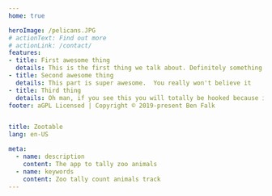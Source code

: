 ```yaml
---
home: true

heroImage: /pelicans.JPG
# actionText: Find out more
# actionLink: /contact/
features:
- title: First awesome thing
  details: This is the first thing we talk about. Definitely something will be here.
- title: Second awesome thing
  details: This part is super awesome.  You really won't believe it
- title: Third thing
  details: Oh man, if you see this you will totally be hooked because it's the third awesome thing.
footer: aGPL Licensed | Copyright © 2019-present Ben Falk


title: Zootable
lang: en-US

meta:
  - name: description
    content: The app to tally zoo animals
  - name: keywords
    content: Zoo tally count animals track
---
```

